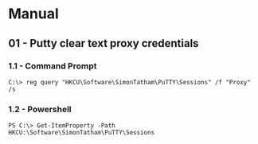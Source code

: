 # Manual

## 01 - Putty clear text proxy credentials

### 1.1 - Command Prompt

```
C:\> reg query "HKCU\Software\SimonTatham\PuTTY\Sessions" /f "Proxy" /s
```

### 1.2 - Powershell

```
PS C:\> Get-ItemProperty -Path HKCU:\Software\SimonTatham\PuTTY\Sessions
```